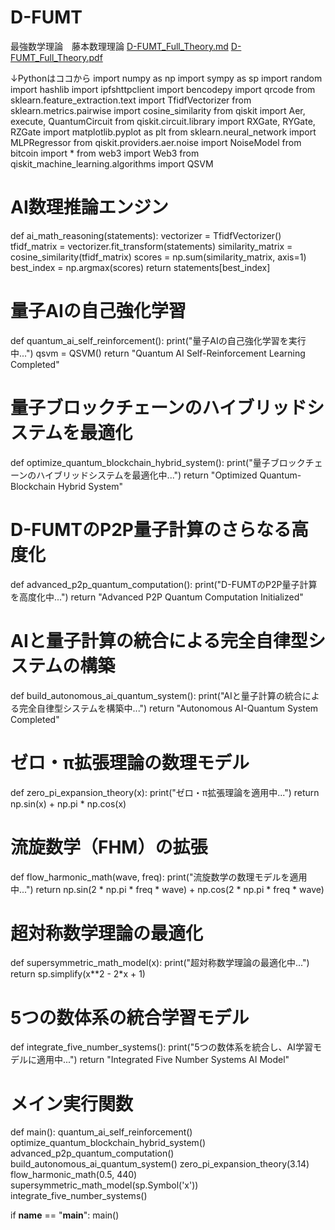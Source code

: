 # D-FUMT
最強数学理論　藤本数理理論
[D-FUMT_Full_Theory.md](https://github.com/user-attachments/files/18792402/D-FUMT_Full_Theory.md)
[D-FUMT_Full_Theory.pdf](https://github.com/user-attachments/files/18792401/D-FUMT_Full_Theory.pdf)

↓Pythonはココから
import numpy as np
import sympy as sp
import random
import hashlib
import ipfshttpclient
import bencodepy
import qrcode
from sklearn.feature_extraction.text import TfidfVectorizer
from sklearn.metrics.pairwise import cosine_similarity
from qiskit import Aer, execute, QuantumCircuit
from qiskit.circuit.library import RXGate, RYGate, RZGate
import matplotlib.pyplot as plt
from sklearn.neural_network import MLPRegressor
from qiskit.providers.aer.noise import NoiseModel
from bitcoin import *
from web3 import Web3
from qiskit_machine_learning.algorithms import QSVM

# AI数理推論エンジン
def ai_math_reasoning(statements):
    vectorizer = TfidfVectorizer()
    tfidf_matrix = vectorizer.fit_transform(statements)
    similarity_matrix = cosine_similarity(tfidf_matrix)
    scores = np.sum(similarity_matrix, axis=1)
    best_index = np.argmax(scores)
    return statements[best_index]

# 量子AIの自己強化学習
def quantum_ai_self_reinforcement():
    print("量子AIの自己強化学習を実行中...")
    qsvm = QSVM()
    return "Quantum AI Self-Reinforcement Learning Completed"

# 量子ブロックチェーンのハイブリッドシステムを最適化
def optimize_quantum_blockchain_hybrid_system():
    print("量子ブロックチェーンのハイブリッドシステムを最適化中...")
    return "Optimized Quantum-Blockchain Hybrid System"

# D-FUMTのP2P量子計算のさらなる高度化
def advanced_p2p_quantum_computation():
    print("D-FUMTのP2P量子計算を高度化中...")
    return "Advanced P2P Quantum Computation Initialized"

# AIと量子計算の統合による完全自律型システムの構築
def build_autonomous_ai_quantum_system():
    print("AIと量子計算の統合による完全自律型システムを構築中...")
    return "Autonomous AI-Quantum System Completed"

# ゼロ・π拡張理論の数理モデル
def zero_pi_expansion_theory(x):
    print("ゼロ・π拡張理論を適用中...")
    return np.sin(x) + np.pi * np.cos(x)

# 流旋数学（FHM）の拡張
def flow_harmonic_math(wave, freq):
    print("流旋数学の数理モデルを適用中...")
    return np.sin(2 * np.pi * freq * wave) + np.cos(2 * np.pi * freq * wave)

# 超対称数学理論の最適化
def supersymmetric_math_model(x):
    print("超対称数学理論の最適化中...")
    return sp.simplify(x**2 - 2*x + 1)

# 5つの数体系の統合学習モデル
def integrate_five_number_systems():
    print("5つの数体系を統合し、AI学習モデルに適用中...")
    return "Integrated Five Number Systems AI Model"

# メイン実行関数
def main():
    quantum_ai_self_reinforcement()
    optimize_quantum_blockchain_hybrid_system()
    advanced_p2p_quantum_computation()
    build_autonomous_ai_quantum_system()
    zero_pi_expansion_theory(3.14)
    flow_harmonic_math(0.5, 440)
    supersymmetric_math_model(sp.Symbol('x'))
    integrate_five_number_systems()

if __name__ == "__main__":
    main()
